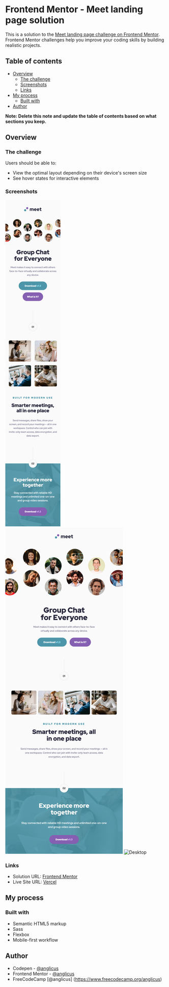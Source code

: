 # Frontend Mentor - Meet landing page solution

This is a solution to the [Meet landing page challenge on Frontend Mentor](https://www.frontendmentor.io/challenges/meet-landing-page-rbTDS6OUR). Frontend Mentor challenges help you improve your coding skills by building realistic projects. 

## Table of contents

- [Overview](#overview)
  - [The challenge](#the-challenge)
  - [Screenshots](#screenshots)
  - [Links](#links)
- [My process](#my-process)
  - [Built with](#built-with)
- [Author](#author)


**Note: Delete this note and update the table of contents based on what sections you keep.**

## Overview

### The challenge

Users should be able to:

- View the optimal layout depending on their device's screen size
- See hover states for interactive elements

### Screenshots

![Mobile](./screenshot-mobile.png)
![Tablet](./screenshot-tablet.png)
![Desktop](./screenshot-desktop.png)

### Links

- Solution URL: [Frontend Mentor](https://www.frontendmentor.io/solutions/responsive-mobile-first-design-using-css-flexbox-and-sass-pKaPzd4yn)
- Live Site URL: [Vercel](https://fem-meet-landing-page.vercel.app/)

## My process

### Built with

- Semantic HTML5 markup
- Sass
- Flexbox
- Mobile-first workflow

## Author

- Codepen - [@anglicus](https://codepen.io/anglicus)
- Frontend Mentor - [@anglicus](https://www.frontendmentor.io/profile/anglicus)
- FreeCodeCamp [@anglicus] (https://www.freecodecamp.org/anglicus)
